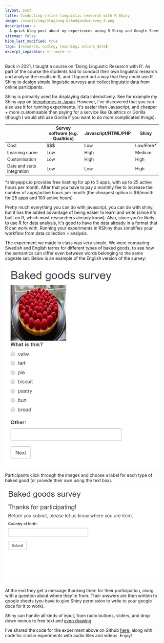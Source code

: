 ```yaml
---
layout: post  
title: Conducting online linguistic research with R Shiny  
image: /assets/img/blog/eng-bakedgoodssurvey~2.png
description: >  
  A quick blog post about my experiences using R Shiny and Google Sheets (free) to conduct online linguistic research. 
sitemap: false  
hide_last_modified: true  
tags: [research, coding, teaching, online_data]  
excerpt_separator: <!--more-->  
---
```

Back in 2021, I taught a course on 'Doing Linguistic Research with R'. As part of the course the students had to conduct their own linguistic research and analyse the results in R, and I figured out a way that they could use R Shiny to design simple linguistic surveys and collect linguistic data from online participants.

<!--more-->  

Shiny is primarily used for displaying data interactively. See for example my Shiny app on [Ideophones in Japan](https://bonnie-mclean.shinyapps.io/ideophonesacrossjapan-eng/). However, I've discovered that you can also use it for running experiments. It's easier than Javascript, and cheaper + more customisable than paying for a service like Qualtrics or Gorilla (though I would still use Gorilla if you want to do more complicated things). 

|                           |Survey software (e.g. Qualtrics)|Javascript/HTML/PHP|Shiny     |
|---------------------------|--------------------------------|-------------------|----------|
|Cost                       |$\$\$                           |Low                |Low/Free* |
|Learning curve             |Low                             |High               |Medium    |
|Customisation              |Low                             |High               |High      |
|Data and stats integration |Low                             |Low                |High      |

*shinyapps.io provides free hosting for up to 5 apps, with up to 25 active hours per month. After that you have to pay a monthly fee to increase the number of apps/active hours per month (the cheapest option is $9/month for 25 apps and 100 active hours)

Pretty much everything you can do with javascript, you can do with shiny, but it has the added advantage of being easier to learn and write (since it's built on R, which most researchers already know). Also, since you're likely to use R for data analysis, it's good to have the data already in a format that R can work with. Running your experiments in RShiny thus simplifies your workflow from data collection > analysis.

The experiment we made in class was very simple. We were comparing Swedish and English terms for different types of baked goods, to see how the semantics can differ even between words belonging to the same cognate set. Below is an example of the English version of the survey:

![](/assets/img/blog/eng-bakedgoodssurvey.png)

Participants click through the images and choose a label for each type of baked good (or provide their own using the text box). 

![](/assets/img/blog/eng-bakedgoods-exitques.png)

At the end they get a message thanking them for their participation, along with a question about where they're from. Their answers are then written to google sheets (you have to give Shiny permission to write to your google docs for it to work).

Shiny can handle all kinds of input, from radio buttons, sliders, and drop down menus to free text and [even drawing](https://stackoverflow.com/questions/41701807/way-to-free-hand-draw-shapes-in-shiny). 

I've shared the code for the experiment above on Github [here](https://github.com/BonnieMcLean/ShinySurvey), along with code for similar experiments with audio files and videos. Enjoy!



